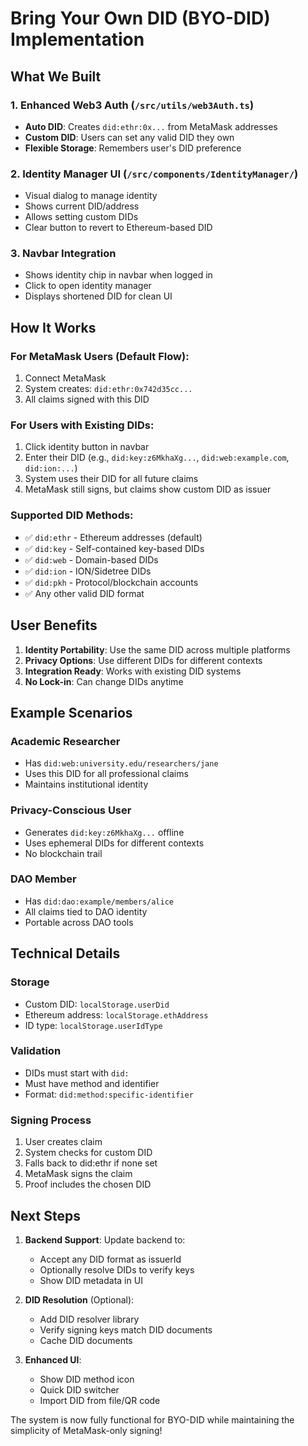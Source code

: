 # Bring Your Own DID (BYO-DID) Implementation

## What We Built

### 1. Enhanced Web3 Auth (`/src/utils/web3Auth.ts`)
- **Auto DID**: Creates `did:ethr:0x...` from MetaMask addresses
- **Custom DID**: Users can set any valid DID they own
- **Flexible Storage**: Remembers user's DID preference

### 2. Identity Manager UI (`/src/components/IdentityManager/`)
- Visual dialog to manage identity
- Shows current DID/address
- Allows setting custom DIDs
- Clear button to revert to Ethereum-based DID

### 3. Navbar Integration
- Shows identity chip in navbar when logged in
- Click to open identity manager
- Displays shortened DID for clean UI

## How It Works

### For MetaMask Users (Default Flow):
1. Connect MetaMask
2. System creates: `did:ethr:0x742d35cc...`
3. All claims signed with this DID

### For Users with Existing DIDs:
1. Click identity button in navbar
2. Enter their DID (e.g., `did:key:z6MkhaXg...`, `did:web:example.com`, `did:ion:...`)
3. System uses their DID for all future claims
4. MetaMask still signs, but claims show custom DID as issuer

### Supported DID Methods:
- ✅ `did:ethr` - Ethereum addresses (default)
- ✅ `did:key` - Self-contained key-based DIDs
- ✅ `did:web` - Domain-based DIDs
- ✅ `did:ion` - ION/Sidetree DIDs
- ✅ `did:pkh` - Protocol/blockchain accounts
- ✅ Any other valid DID format

## User Benefits

1. **Identity Portability**: Use the same DID across multiple platforms
2. **Privacy Options**: Use different DIDs for different contexts
3. **Integration Ready**: Works with existing DID systems
4. **No Lock-in**: Can change DIDs anytime

## Example Scenarios

### Academic Researcher
- Has `did:web:university.edu/researchers/jane`
- Uses this DID for all professional claims
- Maintains institutional identity

### Privacy-Conscious User
- Generates `did:key:z6MkhaXg...` offline
- Uses ephemeral DIDs for different contexts
- No blockchain trail

### DAO Member
- Has `did:dao:example/members/alice`
- All claims tied to DAO identity
- Portable across DAO tools

## Technical Details

### Storage
- Custom DID: `localStorage.userDid`
- Ethereum address: `localStorage.ethAddress`
- ID type: `localStorage.userIdType`

### Validation
- DIDs must start with `did:`
- Must have method and identifier
- Format: `did:method:specific-identifier`

### Signing Process
1. User creates claim
2. System checks for custom DID
3. Falls back to did:ethr if none set
4. MetaMask signs the claim
5. Proof includes the chosen DID

## Next Steps

1. **Backend Support**: Update backend to:
   - Accept any DID format as issuerId
   - Optionally resolve DIDs to verify keys
   - Show DID metadata in UI

2. **DID Resolution** (Optional):
   - Add DID resolver library
   - Verify signing keys match DID documents
   - Cache DID documents

3. **Enhanced UI**:
   - Show DID method icon
   - Quick DID switcher
   - Import DID from file/QR code

The system is now fully functional for BYO-DID while maintaining the simplicity of MetaMask-only signing!
